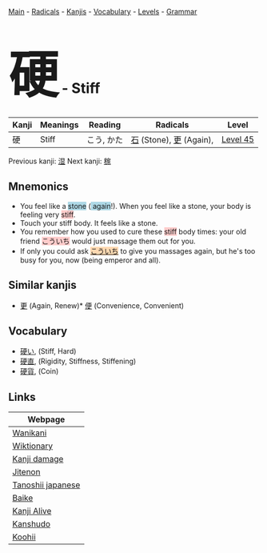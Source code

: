 <style> bigfont {font-size: 100px}</style>
[Main](../README.md) -
[Radicals](../radicals.md) -
[Kanjis](../kanjis.md) -
[Vocabulary](../vocabulary.md) -
[Levels](../levels.md) -
[Grammar](../grammar.md)
# <bigfont> 硬</bigfont> - Stiff 

| Kanji | Meanings | Reading | Radicals | Level |
| --- | --- | --- | --- | --- |
| 硬 | Stiff | こう, かた | [石](../radicals/石.md) (Stone), [更](../radicals/更.md) (Again),  | [Level 45](../levels/wk_level45.md) |

Previous kanji: [湿](湿.md) Next kanji: [稼](稼.md) 

## Mnemonics
 * You feel like a <span style="background-color:#ADD8E6"> stone</span> (<span style="background-color:#ADD8E6"> again</span>!). When you feel like a stone, your body is feeling very <span style="background-color:#ffcccb"> stiff</span>.
* Touch your stiff body. It feels like a stone.
* You remember how you used to cure these <span style="background-color:#ffcccb"> stiff</span> body times: your old friend <span style="background-color:#ffcccb"> こういち</span> would just massage them out for you.
* If only you could ask <span style="background-color:#fed8b1"> [こういち](https://jisho.org/search/こういち)</span> to give you massages again, but he's too busy for you, now (being emperor and all).


## Similar kanjis
 * [更](更.md) (Again, Renew)* [便](便.md) (Convenience, Convenient)


## Vocabulary
 * [硬い](../vocabulary/硬.md), (Stiff, Hard)
* [硬直](../vocabulary/硬.md), (Rigidity, Stiffness, Stiffening)
* [硬貨](../vocabulary/硬.md), (Coin)



## Links 

| Webpage |
| --- |
| [Wanikani          ](https://www.wanikani.com/kanji/硬) |
| [Wiktionary        ](https://en.wiktionary.org/wiki/硬) |
| [Kanji damage      ](http://www.kanjidamage.com/kanji/search?utf8=✓&q=硬) |
| [Jitenon           ](https://jitenon.com/kanji/硬) |
| [Tanoshii japanese ](https://www.tanoshiijapanese.com/dictionary/kanji.cfm?k=硬) |
| [Baike             ](https://baike.baidu.com/item/硬) |
| [Kanji Alive       ](https://app.kanjialive.com/硬) |
| [Kanshudo          ](https://www.kanshudo.com/searchmn?q=硬) |
| [Koohii            ](https://kanji.koohii.com/study/kanji/硬) |
